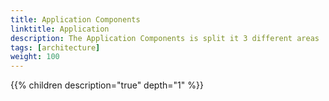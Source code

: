 ```yaml
---
title: Application Components
linktitle: Application
description: The Application Components is split it 3 different areas
tags: [architecture]
weight: 100
---
```


{{% children description="true" depth="1" %}}

